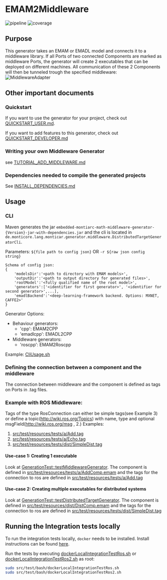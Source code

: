 # EMAM2Middleware
![pipeline](https://git.rwth-aachen.de/monticore/EmbeddedMontiArc/generators/EMAM2Middleware/badges/master/build.svg)
![coverage](https://git.rwth-aachen.de/monticore/EmbeddedMontiArc/generators/EMAM2Middleware/badges/master/coverage.svg)
## Purpose
This generator takes an EMAM or EMADL model and connects it to a middleware library. If all Ports of two connected Components are marked as middleware Ports, the generator will create 2 executables that can be deployed on different machines.
All communication of these 2 Components will then be tunneled trough the specified middleware:
![MiddlewareAdapter](/uploads/6e9c69e6b56554579551769174df3697/MiddlewareAdapter.png)

## Other important documents
### Quickstart
If you want to use the generator for your project, check out [QUICKSTART_USER.md](QUICKSTART_USER.md).

If you want to add features to this generator, check out [QUICKSTART_DEVELOPER.md](QUICKSTART_DEVELOPER.md)

### Writing your own Middleware Generator
see [TUTORIAL_ADD_MIDDLEWARE.md](https://git.rwth-aachen.de/monticore/EmbeddedMontiArc/generators/EMAM2Middleware/blob/master/TUTORIAL_ADD_MIDDLEWARE.md)

### Dependencies needed to compile the generated projects
See [INSTALL_DEPENDENCIES.md](INSTALL_DEPENDENCIES.md)

## Usage
### CLI
Maven generates the jar `embedded-montiarc-math-middleware-generator-{Version}-jar-with-dependencies.jar`
and the cli is located in `de.monticore.lang.monticar.generator.middleware.DistributedTargetGeneratorCli`.

Parameters: `${file path to config json}` OR `-r ${raw json config string}`
```
Schema of config json:
{
    'modelsDir':'<path to directory with EMAM models>',
    'outputDir':'<path to output directory for generated files>',
    'rootModel':'<fully qualified name of the root model>',
    'generators':['<identifier for first generator>', '<identifier for second generator>',...],
    'emadlBackend':'<deep-learning-framework backend. Options: MXNET, CAFFE2>'
}
```
Generator Options:
- Behaviour generators:
    - 'cpp': EMAM2CPP
    - 'emadlcpp': EMADL2CPP
- Middleware generators:
    - 'roscpp': EMAM2Roscpp
    
Example: [CliUsage.sh](https://git.rwth-aachen.de/monticore/EmbeddedMontiArc/generators/EMAM2Middleware/blob/master/src/test/resources/CliUsage.sh)

### Defining the connection between a component and the middleware
The connection between middleware and the component is defined as tags on Ports in .tag files.
### Example with ROS Middleware:
Tags of the type RosConnection can either be simple tags(see Example 3) or define a topic(http://wiki.ros.org/Topics) with name, type and optional msgField(http://wiki.ros.org/msg , 2.)
Examples:
1. [src/test/resources/tests/a/Add.tag](https://git.rwth-aachen.de/monticore/EmbeddedMontiArc/generators/EMAM2Middleware/blob/master/src/test/resources/tests/a/Add.tag)
1. [src/test/resources/tests/a/Echo.tag](https://git.rwth-aachen.de/monticore/EmbeddedMontiArc/generators/EMAM2Middleware/blob/master/src/test/resources/tests/a/Echo.tag)
1. [src/test/resources/tests/dist/SimpleDist.tag](https://git.rwth-aachen.de/monticore/EmbeddedMontiArc/generators/EMAM2Middleware/blob/master/src/test/resources/tests/dist/SimpleDist.tag)

#### Use-case 1: Creating 1 executable
Look at [GenerationTest::testMiddlewareGenerator](https://git.rwth-aachen.de/monticore/EmbeddedMontiArc/generators/EMAM2Middleware/blob/master/src/test/java/de/monticore/lang/monticar/generator/middleware/GenerationTest.java). The component is defined in [src/test/resources/tests/a/AddComp.emam](https://git.rwth-aachen.de/monticore/EmbeddedMontiArc/generators/EMAM2Middleware/blob/master/src/test/resources/tests/a/AddComp.emam) and the tags for the connection to ros are defined in [src/test/resources/tests/a/Add.tag](https://git.rwth-aachen.de/monticore/EmbeddedMontiArc/generators/EMAM2Middleware/blob/master/src/test/resources/tests/a/Add.tag)

#### Use-case 2: Creating multiple executables for distributed systems
Look at [GenerationTest::testDistributedTargetGenerator](https://git.rwth-aachen.de/monticore/EmbeddedMontiArc/generators/EMAM2Middleware/blob/master/src/test/java/de/monticore/lang/monticar/generator/middleware/GenerationTest.java). The component is defined in [src/test/resources/dist/DistComp.emam](https://git.rwth-aachen.de/monticore/EmbeddedMontiArc/generators/EMAM2Middleware/blob/master/src/test/resources/tests/dist/DistComp.emam) and the tags for the connection to ros are defined in [src/test/resources/tests/dist/SimpleDist.tag](https://git.rwth-aachen.de/monticore/EmbeddedMontiArc/generators/EMAM2Middleware/blob/master/src/test/resources/tests/dist/SimpleDist.tag)

## Running the Integration tests locally
To run the integration tests locally, `docker` needs to be installed. Install instructions can be found [here](https://docs.docker.com/install/).

Run the tests by executing [dockerLocalIntegrationTestRos.sh](src/test/bash/dockerLocalIntegrationTestRos.sh) or [dockerLocalIntegrationTestRos2.sh](src/test/bash/dockerLocalIntegrationTestRos2.sh) as root:
```bash
sudo src/test/bash/dockerLocalIntegrationTestRos.sh
sudo src/test/bash/dockerLocalIntegrationTestRos2.sh
```